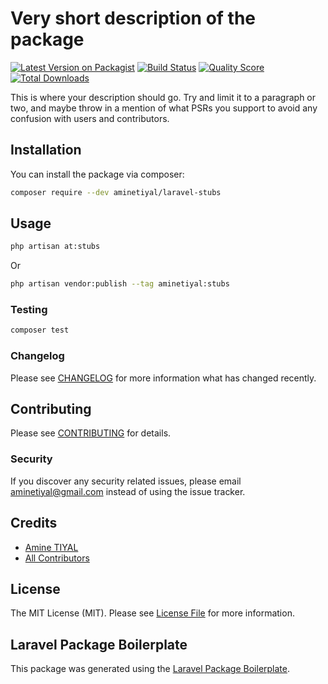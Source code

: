 # Very short description of the package

[![Latest Version on Packagist](https://img.shields.io/packagist/v/aminetiyal/laravel-stubs.svg?style=flat-square)](https://packagist.org/packages/aminetiyal/laravel-stubs)
[![Build Status](https://img.shields.io/travis/aminetiyal/laravel-stubs/master.svg?style=flat-square)](https://travis-ci.org/aminetiyal/laravel-stubs)
[![Quality Score](https://img.shields.io/scrutinizer/g/aminetiyal/laravel-stubs.svg?style=flat-square)](https://scrutinizer-ci.com/g/aminetiyal/laravel-stubs)
[![Total Downloads](https://img.shields.io/packagist/dt/aminetiyal/laravel-stubs.svg?style=flat-square)](https://packagist.org/packages/aminetiyal/laravel-stubs)

This is where your description should go. Try and limit it to a paragraph or two, and maybe throw in a mention of what PSRs you support to avoid any confusion with users and contributors.

## Installation

You can install the package via composer:

```bash
composer require --dev aminetiyal/laravel-stubs
```

## Usage

``` bash
php artisan at:stubs
```
Or

``` bash
php artisan vendor:publish --tag aminetiyal:stubs
```
### Testing

``` bash
composer test
```

### Changelog

Please see [CHANGELOG](CHANGELOG.md) for more information what has changed recently.

## Contributing

Please see [CONTRIBUTING](CONTRIBUTING.md) for details.

### Security

If you discover any security related issues, please email aminetiyal@gmail.com instead of using the issue tracker.

## Credits

- [Amine TIYAL](https://github.com/aminetiyal)
- [All Contributors](../../contributors)

## License

The MIT License (MIT). Please see [License File](LICENSE.md) for more information.

## Laravel Package Boilerplate

This package was generated using the [Laravel Package Boilerplate](https://laravelpackageboilerplate.com).
